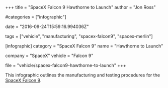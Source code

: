 +++
title = "SpaceX Falcon 9 Hawthorne to Launch"
author = "Jon Ross"

#categories = ["infographic"]

date = "2016-09-24T15:59:16.994036Z"

tags = ["vehicle", "manufacturing", "spacex-falcon9", "spacex-merlin"]

[infographic]
category = "SpaceX Falcon 9"
name = "Hawthorne to Launch"

company = "SpaceX"
vehicle = "Falcon 9"

file = "vehicle/spacex-falcon9-hawthorne-to-launch"
+++

This infographic outlines the manufacturing and testing procedures for
the [SpaceX Falcon 9](/tags/spacex-falcon9).

<!--more-->
